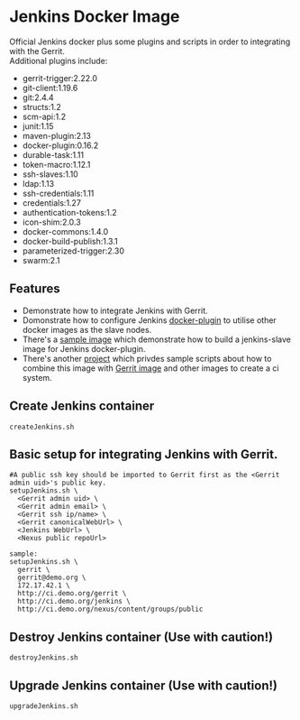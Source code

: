 # Jenkins Docker Image
Official Jenkins docker plus some plugins and scripts in order to integrating with the Gerrit.  
Additional plugins include:
* gerrit-trigger:2.22.0
* git-client:1.19.6
* git:2.4.4
* structs:1.2
* scm-api:1.2
* junit:1.15
* maven-plugin:2.13
* docker-plugin:0.16.2
* durable-task:1.11
* token-macro:1.12.1
* ssh-slaves:1.10
* ldap:1.13
* ssh-credentials:1.11
* credentials:1.27
* authentication-tokens:1.2
* icon-shim:2.0.3
* docker-commons:1.4.0
* docker-build-publish:1.3.1
* parameterized-trigger:2.30
* swarm:2.1

## Features
* Demonstrate how to integrate Jenkins with Gerrit.
* Domonstrate how to configure Jenkins [docker-plugin](https://wiki.jenkins-ci.org/display/JENKINS/Docker+Plugin) to utilise other docker images as the slave nodes.
* There's a [sample image](https://hub.docker.com/r/openfrontier/jenkins-slave/) which demonstrate how to build a jenkins-slave image for Jenkins docker-plugin.
* There's another [project](https://github.com/openfrontier/ci) which privdes sample scripts about how to combine this image with [Gerrit image](https://hub.docker.com/r/openfrontier/gerrit/) and other images to create a ci system.

## Create Jenkins container
    createJenkins.sh

## Basic setup for integrating Jenkins with Gerrit.

    #A public ssh key should be imported to Gerrit first as the <Gerrit admin uid>'s public key.
    setupJenkins.sh \
      <Gerrit admin uid> \
      <Gerrit admin email> \
      <Gerrit ssh ip/name> \
      <Gerrit canonicalWebUrl> \
      <Jenkins WebUrl> \
      <Nexus public repoUrl>

    sample:
    setupJenkins.sh \
      gerrit \
      gerrit@demo.org \
      172.17.42.1 \
      http://ci.demo.org/gerrit \
      http://ci.demo.org/jenkins \
      http://ci.demo.org/nexus/content/groups/public

## Destroy Jenkins container (Use with caution!)
    destroyJenkins.sh

## Upgrade Jenkins container (Use with caution!)
    upgradeJenkins.sh

